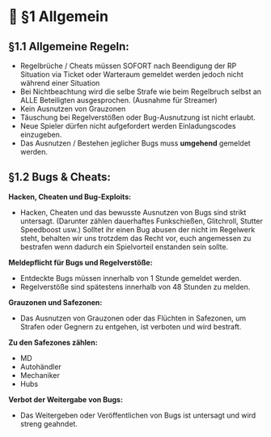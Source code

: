 # 📔 §1 Allgemein

## §1.1 Allgemeine Regeln:
- Regelbrüche / Cheats müssen SOFORT nach Beendigung der RP Situation via Ticket oder Warteraum gemeldet werden jedoch nicht während einer Situation
- Bei Nichtbeachtung wird die selbe Strafe wie beim Regelbruch selbst an ALLE Beteiligten ausgesprochen. (Ausnahme für Streamer)
- Kein Ausnutzen von Grauzonen
- Täuschung bei Regelverstößen oder Bug-Ausnutzung ist nicht erlaubt.
- Neue Spieler dürfen nicht aufgefordert werden Einladungscodes einzugeben.
- Das Ausnutzen / Bestehen jeglicher Bugs muss **umgehend** gemeldet werden.

## §1.2 Bugs & Cheats:

**Hacken, Cheaten und Bug-Exploits:**
- Hacken, Cheaten und das bewusste Ausnutzen von Bugs sind strikt untersagt. (Darunter zählen dauerhaftes Funkschießen, Glitchroll, Stutter Speedboost usw.) Solltet ihr einen Bug abusen der nicht im Regelwerk steht, behalten wir uns trotzdem das Recht vor, euch angemessen zu bestrafen wenn dadurch ein Spielvorteil enstanden sein sollte.

**Meldepflicht für Bugs und Regelverstöße:**

- Entdeckte Bugs müssen innerhalb von 1 Stunde gemeldet werden.
- Regelverstöße sind spätestens innerhalb von 48 Stunden zu melden.

**Grauzonen und Safezonen:**
- Das Ausnutzen von Grauzonen oder das Flüchten in Safezonen, um Strafen oder Gegnern zu entgehen, ist verboten und wird bestraft.

**Zu den Safezones zählen:**
- MD
- Autohändler
- Mechaniker
- Hubs

**Verbot der Weitergabe von Bugs:**
- Das Weitergeben oder Veröffentlichen von Bugs ist untersagt und wird streng geahndet.
